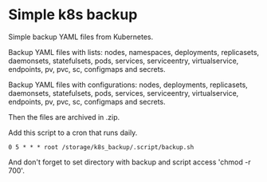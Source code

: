 # Simple k8s backup
Simple backup YAML files from Kubernetes.

Backup YAML files with lists: nodes, namespaces, deployments, replicasets, daemonsets, statefulsets, pods, services, serviceentry, virtualservice, endpoints, pv, pvc, sc, configmaps and secrets.

Backup YAML files with configurations: nodes, deployments, replicasets, daemonsets, statefulsets, pods, services, serviceentry, virtualservice, endpoints, pv, pvc, sc, configmaps and secrets.

Then the files are archived in .zip.

Add this script to a cron that runs daily.
```
0 5 * * * root /storage/k8s_backup/.script/backup.sh
```
And don't forget to set directory with backup and script access 'chmod -r 700'.
